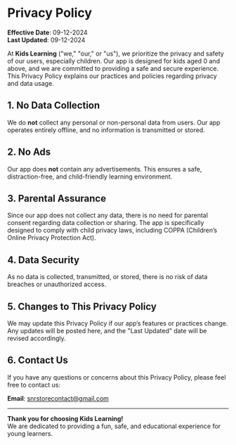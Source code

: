
# Privacy Policy

**Effective Date**: 09-12-2024  
**Last Updated**: 09-12-2024  

At **Kids Learning** ("we," "our," or "us"), we prioritize the privacy and safety of our users, especially children. Our app is designed for kids aged 0 and above, and we are committed to providing a safe and secure experience. This Privacy Policy explains our practices and policies regarding privacy and data usage.

## 1. No Data Collection
We do **not** collect any personal or non-personal data from users. Our app operates entirely offline, and no information is transmitted or stored.  

## 2. No Ads
Our app does **not** contain any advertisements. This ensures a safe, distraction-free, and child-friendly learning environment.

## 3. Parental Assurance
Since our app does not collect any data, there is no need for parental consent regarding data collection or sharing. The app is specifically designed to comply with child privacy laws, including COPPA (Children’s Online Privacy Protection Act).

## 4. Data Security
As no data is collected, transmitted, or stored, there is no risk of data breaches or unauthorized access.

## 5. Changes to This Privacy Policy
We may update this Privacy Policy if our app’s features or practices change. Any updates will be posted here, and the "Last Updated" date will be revised accordingly.

## 6. Contact Us
If you have any questions or concerns about this Privacy Policy, please feel free to contact us:  

**Email**: snrstorecontact@gmail.com

---

**Thank you for choosing Kids Learning!**  
We are dedicated to providing a fun, safe, and educational experience for young learners.

